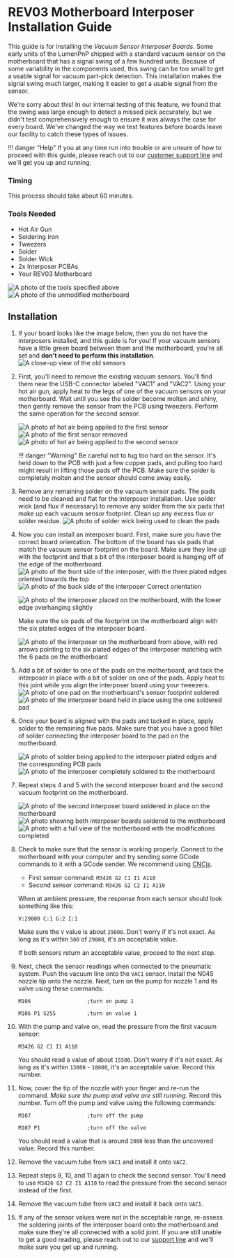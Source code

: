 # REV03 Motherboard Interposer Installation Guide

This guide is for installing the *Vacuum Sensor Interposer Boards*. Some early units of the LumenPnP shipped with a standard vacuum sensor on the motherboard that has a signal swing of a few hundred units. Because of some variability in the components used, this swing can be too small to get a usable signal for vacuum part-pick detection. This installation makes the signal swing much larger, making it easier to get a usable signal from the sensor.

We're sorry about this! In our internal testing of this feature, we found that the swing was large enough to detect a missed pick accurately, but we didn't test comprehensively enough to ensure it was always the case for every board. We've changed the way we test features before boards leave our facility to catch these types of issues.

!!! danger "Help"
        If you at any time run into trouble or are unsure of how to proceed with this guide, please reach out to our [customer support line](https://opulo.io/pages/contact-support) and we'll get you up and running.


### Timing

This process should take about 60 minutes.

### Tools Needed

* Hot Air Gun
* Soldering Iron
* Tweezers
* Solder
* Solder Wick
* 2x Interposer PCBAs
* Your REV03 Motherboard

![A photo of the tools specified above](1-tools-required.jpg)
![A photo of the unmodified motherboard](2-unmodified-mobo.jpg)

## Installation

1. If your board looks like the image below, then you do not have the interposers installed, and this guide is for you! If your vacuum sensors have a little green board between them and the motherboard, you're all set and **don't need to perform this installation**.
   ![A close-up view of the old sensors](3-old-sensor-close-up.jpg)

2. First, you'll need to remove the existing vacuum sensors. You'll find them near the USB-C connector labeled "VAC1" and "VAC2". Using your hot air gun, apply heat to the legs of one of the vacuum sensors on your motherboard. Wait until you see the solder become molten and shiny, then gently remove the sensor from the PCB using tweezers. Perform the same operation for the second sensor.

    ![A photo of hot air being applied to the first sensor](4-applying-heat.jpg)
    ![A photo of the first sensor removed](5-first-sensor-removed.jpg)
    ![A photo of hot air being applied to the second sensor](6-applying-heat-second-sensor.jpg)

    !!! danger "Warning"
            Be careful not to tug too hard on the sensor. It's held down to the PCB with just a few copper pads, and pulling too hard might result in lifting those pads off the PCB. Make sure the solder is completely molten and the sensor should come away easily.


1. Remove any remaining solder on the vacuum sensor pads. The pads need to be cleaned and flat for the interposer installation. Use solder wick (and flux if necessary) to remove any solder from the six pads that make up each vacuum sensor footprint. Clean up any excess flux or solder residue.
    ![A photo of solder wick being used to clean the pads](7-cleaning-pads.jpg)

3. Now you can install an interposer board. First, make sure you have the correct board orientation. The bottom of the board has six pads that match the vacuum sensor footprint on the board. Make sure they line up with the footprint and that a bit of the interposer board is hanging off of the edge of the motherboard.
    ![A photo of the front side of the interposer, with the three plated edges oriented towards the top](8-interposer-front.jpg)
    ![A photo of the back side of the interposer](9-interposer-back.jpg)
    Correct orientation

    ![A photo of the interposer placed on the motherboard, with the lower edge overhanging slightly](10-interposer-placed.jpg)

    Make sure the six pads of the footprint on the motherboard align with the six plated edges of the interposer board.

    ![A photo of the interposer on the motherboard from above, with red arrows pointing to the six plated edges of the interposer matching with the 6 pads on the motherboard](11-interposer-connections.jpg)

4. Add a bit of solder to one of the pads on the motherboard, and tack the interposer in place with a bit of solder on one of the pads. Apply heat to this joint while you align the interposer board using your tweezers.
    ![A photo of one pad on the motherboard's sensor footprint soldered](12-solder-one-pad.jpg)
    ![A photo of the interposer board held in place using the one soldered pad](13-tack-interposer.jpg)

5. Once your board is aligned with the pads and tacked in place, apply solder to the remaining five pads. Make sure that you have a good fillet of solder connecting the interposer board to the pad on the motherboard.

    ![A photo of solder being applied to the interposer plated edges and the corresponding PCB pads](14-soldering-interposer.jpg)
    ![A photo of the interposer completely soldered to the motherboard](15-interposer-soldered.jpg)

6. Repeat steps 4 and 5 with the second interposer board and the second vacuum footprint on the motherboard.

    ![A photo of the second interposer board soldered in place on the motherboard](16-second-interposer-soldered.jpg)
    ![A photo showing both interposer boards soldered to the motherboard](17-both-interposers-soldered.jpg)
    ![A photo with a full view of the motherboard with the modifications completed](18-completed-motherboard.jpg)

7. Check to make sure that the sensor is working properly. Connect to the motherboard with your computer and try sending some GCode commands to it with a GCode sender. We recommend using [CNCjs](https://cnc.js.org/).

    * First sensor command: `M3426 G2 C1 I1 A110`
    * Second sensor command: `M3426 G2 C2 I1 A110`

    When at ambient pressure, the response from each sensor should look something like this:
    ```
    V:29800 C:1 G:2 I:1
    ```
    Make sure the `V` value is about `29800`. Don't worry if it's not exact. As long as it's within `500` of `29800`, it's an acceptable value.

    If both sensors return an acceptable value, proceed to the next step.

8. Next, check the sensor readings when connected to the pneumatic system. Push the vacuum line onto the `VAC1` sensor. Install the N045 nozzle tip onto the nozzle. Next, turn on the pump for nozzle 1 and its valve using these commands:

    ```
    M106                  ;turn on pump 1
    ```

    ```
    M106 P1 S255          ;turn on valve 1
    ```

9. With the pump and valve on, read the pressure from the first vacuum sensor:

    ```
    M3426 G2 C1 I1 A110
    ```

    You should read a value of about `15500`. Don't worry if it's not exact. As long as it's within `13000` - `18000`, it's an acceptable value. Record this number.

10. Now, cover the tip of the nozzle with your finger and re-run the command. *Make sure the pump and valve are still running.* Record this number. Turn off the pump and valve using the following commands:

    ```
    M107                  ;turn off the pump
    ```

    ```
    M107 P1               ;turn off the valve
    ```

    You should read a value that is around `2000` less than the uncovered value. Record this number.

11. Remove the vacuum tube from `VAC1` and install it onto `VAC2`.
12. Repeat steps 9, 10, and 11 again to check the second sensor. You'll need to use `M3426 G2 C2 I1 A110` to read the pressure from the second sensor instead of the first.
13. Remove the vacuum tube from `VAC2` and install it back onto `VAC1`.
14. If any of the sensor values were not in the acceptable range, re-assess the soldering joints of the interposer board onto the motherboard and make sure they're all connected with a solid joint. If you are still unable to get a good reading, please reach out to our [support line](https://opulo.io/pages/contact-support) and we'll make sure you get up and running.
